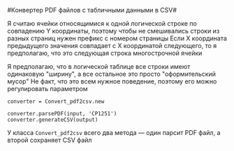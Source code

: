 #Конвертер PDF файлов с табличными данными в CSV#

Я считаю ячейки относящимися к одной логической строке по совпадению Y координаты, 
поэтому чтобы не смешивались строки из разных страниц нужен префикс с номером страницы
Если X координата предыдущего значения совпадает с X координатой следующего,
то я предполагаю, что это следующая строка многострочной ячейки

Я предполагаю, что в логической таблице все строки имеют одинаковую "ширину",
а все остальное это просто "оформительский мусор"
Не факт, что это всем нужное поведение, поэтому его можно регулировать параметром


	converter = Convert_pdf2csv.new

	converter.parsePDF(input, 'CP1251')
	converter.generateCSV(output)

У класса `Convert_pdf2csv` всего два метода — один парсит PDF файл, а второй сохраняет CSV файл